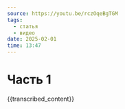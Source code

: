 ```yaml
---
source: https://youtu.be/rczOqeBgTGM
tags:
  - статья
  - видео
date: 2025-02-01
time: 13:47
---
```


# Часть 1

{{transcribed_content}}